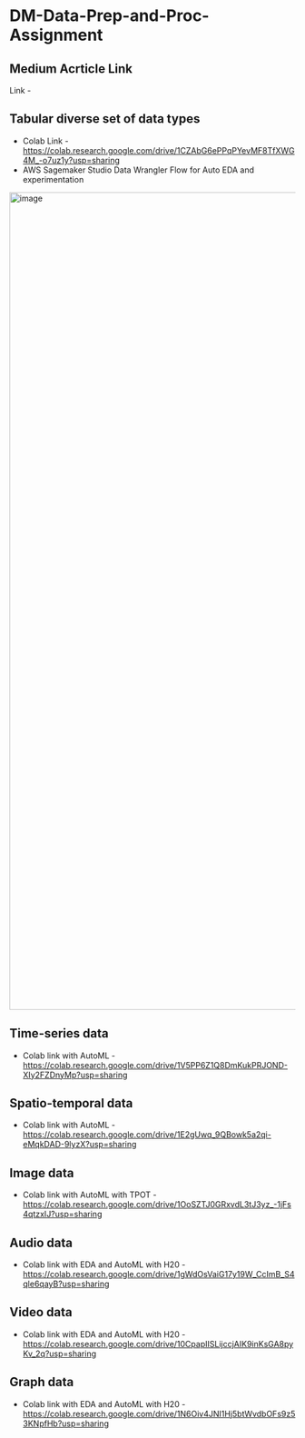 # DM-Data-Prep-and-Proc-Assignment

## Medium Acrticle Link
Link - 

## Tabular diverse set of data types
- Colab Link - https://colab.research.google.com/drive/1CZAbG6ePPqPYevMF8TfXWG4M_-o7uz1y?usp=sharing
- AWS Sagemaker Studio Data Wrangler Flow for Auto EDA and experimentation
<img width="1440" alt="image" src="https://github.com/Vijitha-sjsu/DM-Data-Prep-and-Proc-Assignment/assets/143654610/c55713e5-d4ec-4a3d-aa78-d34e8da3907e">


## Time-series data
- Colab link with AutoML - https://colab.research.google.com/drive/1V5PP6Z1Q8DmKukPRJOND-XIy2FZDnyMp?usp=sharing

## Spatio-temporal data
- Colab link with AutoML - https://colab.research.google.com/drive/1E2gUwq_9QBowk5a2qi-eMqkDAD-9lyzX?usp=sharing

## Image data
- Colab link with AutoML with TPOT - https://colab.research.google.com/drive/1OoSZTJ0GRxvdL3tJ3yz_-1jFs4qtzxIJ?usp=sharing

## Audio data
- Colab link with EDA and AutoML with H20 - https://colab.research.google.com/drive/1gWdOsVaiG17y19W_CcImB_S4qle6qayB?usp=sharing

## Video data
- Colab link with EDA and AutoML with H20 - https://colab.research.google.com/drive/10CpapIISLijccjAIK9inKsGA8pyKv_2q?usp=sharing

## Graph data
- Colab link with EDA and AutoML with H20 - https://colab.research.google.com/drive/1N6Oiv4JNI1Hj5btWvdbOFs9z53KNpfHb?usp=sharing
